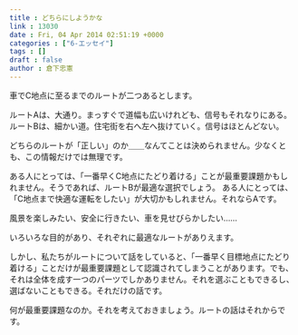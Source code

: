 ```yaml
---
title : どちらにしようかな
link : 13030
date : Fri, 04 Apr 2014 02:51:19 +0000
categories : ["6-エッセイ"]
tags : []
draft : false
author : 倉下忠憲
---
```


車でC地点に至るまでのルートが二つあるとします。

ルートAは、大通り。まっすぐで道幅も広いけれども、信号もそれなりにある。
ルートBは、細かい道。住宅街を右へ左へ抜けていく。信号はほとんどない。

どちらのルートが「正しい」のか＿＿なんてことは決められません。少なくとも、この情報だけでは無理です。

ある人にとっては、「一番早くC地点にたどり着ける」ことが最重要課題かもしれません。そうであれば、ルートBが最適な選択でしょう。
ある人にとっては、「C地点まで快適な運転をしたい」が大切かもしれません。それならAです。

風景を楽しみたい、安全に行きたい、車を見せびらかしたい……

いろいろな目的があり、それぞれに最適なルートがありえます。

しかし、私たちがルートについて話をしていると、「一番早く目標地点にたどり着ける」ことだけが最重要課題として認識されてしまうことがあります。でも、それは全体を成す一つのパーツでしかありません。それを選ぶこともできるし、選ばないこともできる。それだけの話です。

何が最重要課題なのか。それを考えておきましょう。ルートの話はそれからです。